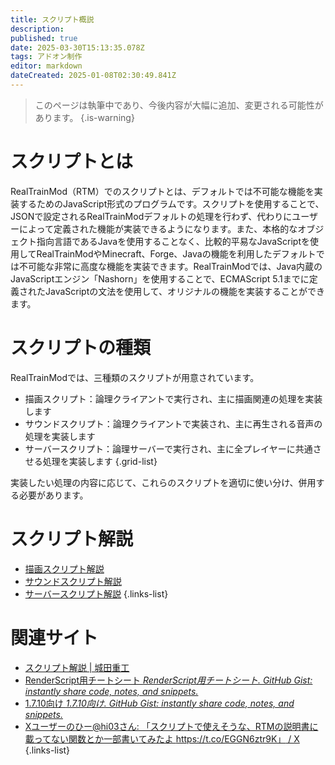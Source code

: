 ```yaml
---
title: スクリプト概説
description: 
published: true
date: 2025-03-30T15:13:35.078Z
tags: アドオン制作
editor: markdown
dateCreated: 2025-01-08T02:30:49.841Z
---
```


> このページは執筆中であり、今後内容が大幅に追加、変更される可能性があります。
{.is-warning}

# スクリプトとは
RealTrainMod（RTM）でのスクリプトとは、デフォルトでは不可能な機能を実装するためのJavaScript形式のプログラムです。スクリプトを使用することで、JSONで設定されるRealTrainModデフォルトの処理を行わず、代わりにユーザーによって定義された機能が実装できるようになります。また、本格的なオブジェクト指向言語であるJavaを使用することなく、比較的平易なJavaScriptを使用してRealTrainModやMinecraft、Forge、Javaの機能を利用したデフォルトでは不可能な非常に高度な機能を実装できます。RealTrainModでは、Java内蔵のJavaScriptエンジン「Nashorn」を使用することで、ECMAScript 5.1までに定義されたJavaScriptの文法を使用して、オリジナルの機能を実装することができます。

# スクリプトの種類
RealTrainModでは、三種類のスクリプトが用意されています。

- 描画スクリプト：論理クライアントで実行され、主に描画関連の処理を実装します
- サウンドスクリプト：論理クライアントで実装され、主に再生される音声の処理を実装します
- サーバースクリプト：論理サーバーで実行され、主に全プレイヤーに共通させる処理を実装します
{.grid-list}

実装したい処理の内容に応じて、これらのスクリプトを適切に使い分け、併用する必要があります。

# スクリプト解説
- [描画スクリプト解説]()
- [サウンドスクリプト解説]()
- [サーバースクリプト解説]()
{.links-list}

# 関連サイト
- [スクリプト解説 | 城田重工](https://www.hi03s.com/blog)
- [RenderScript用チートシート *RenderScript用チートシート. GitHub Gist: instantly share code, notes, and snippets.*](https://gist.github.com/Kai-Z-JP/2edadce21011125d6465ed6401ac4842)
- [1.7.10向け *1.7.10向け. GitHub Gist: instantly share code, notes, and snippets.*](https://gist.github.com/Kai-Z-JP/0dd0cba11592305cdbf859311718f43f)
- [Xユーザーのひー@hi03さん: 「スクリプトで使えそうな、RTMの説明書に載ってない関数とか一部書いてみたよ https://t.co/EGGN6ztr9K」 / X](https://x.com/hi03_s/status/1044613004644376577)
{.links-list}